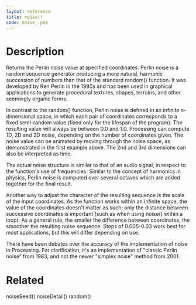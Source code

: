 ```yaml
---
layout: reference
title: noise()
code: noise_.pde
---
```


# Description

Returns the Perlin noise value at specified coordinates. Perlin noise is a random sequence generator producing a more natural, harmonic succession of numbers than that of the standard random() function. It was developed by Ken Perlin in the 1980s and has been used in graphical applications to generate procedural textures, shapes, terrains, and other seemingly organic forms.

In contrast to the random() function, Perlin noise is defined in an infinite n-dimensional space, in which each pair of coordinates corresponds to a fixed semi-random value (fixed only for the lifespan of the program). The resulting value will always be between 0.0 and 1.0. Processing can compute 1D, 2D and 3D noise, depending on the number of coordinates given. The noise value can be animated by moving through the noise space, as demonstrated in the first example above. The 2nd and 3rd dimensions can also be interpreted as time.

The actual noise structure is similar to that of an audio signal, in respect to the function's use of frequencies. Similar to the concept of harmonics in physics, Perlin noise is computed over several octaves which are added together for the final result.

Another way to adjust the character of the resulting sequence is the scale of the input coordinates. As the function works within an infinite space, the value of the coordinates doesn't matter as such; only the distance between successive coordinates is important (such as when using noise() within a loop). As a general rule, the smaller the difference between coordinates, the smoother the resulting noise sequence. Steps of 0.005-0.03 work best for most applications, but this will differ depending on use.

There have been debates over the accuracy of the implementation of noise in Processing. For clarification, it's an implementation of "classic Perlin noise" from 1983, and not the newer "simplex noise" method from 2001.  

# Related

noiseSeed()
noiseDetail()
random()

